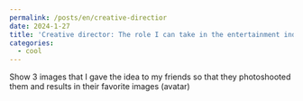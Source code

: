 ```yaml
---
permalink: /posts/en/creative-directior
date: 2024-1-27
title: 'Creative director: The role I can take in the entertainment industry'
categories:
  - cool
---
```


Show 3 images that I gave the idea to my friends so that they photoshooted them and results in their favorite images (avatar)